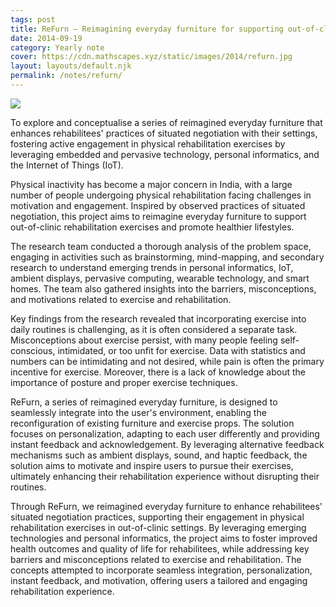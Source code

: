 ```yaml
---
tags: post
title: ReFurn — Reimagining everyday furniture for supporting out-of-clinic physical rehabilitation exercises [SB+]
date: 2014-09-19
category: Yearly note
cover: https://cdn.mathscapes.xyz/static/images/2014/refurn.jpg
layout: layouts/default.njk
permalink: /notes/refurn/
--- 
```


<img src="https://cdn.mathscapes.xyz/static/images/2014/refurn.jpg">

To explore and conceptualise a series of reimagined everyday furniture that enhances rehabilitees' practices of situated negotiation with their settings, fostering active engagement in physical rehabilitation exercises by leveraging embedded and pervasive technology, personal informatics, and the Internet of Things (IoT).

Physical inactivity has become a major concern in India, with a large number of people undergoing physical rehabilitation facing challenges in motivation and engagement. Inspired by observed practices of situated negotiation, this project aims to reimagine everyday furniture to support out-of-clinic rehabilitation exercises and promote healthier lifestyles.

The research team conducted a thorough analysis of the problem space, engaging in activities such as brainstorming, mind-mapping, and secondary research to understand emerging trends in personal informatics, IoT, ambient displays, pervasive computing, wearable technology, and smart homes. The team also gathered insights into the barriers, misconceptions, and motivations related to exercise and rehabilitation.

Key findings from the research revealed that incorporating exercise into daily routines is challenging, as it is often considered a separate task. Misconceptions about exercise persist, with many people feeling self-conscious, intimidated, or too unfit for exercise. Data with statistics and numbers can be intimidating and not desired, while pain is often the primary incentive for exercise. Moreover, there is a lack of knowledge about the importance of posture and proper exercise techniques.

ReFurn, a series of reimagined everyday furniture, is designed to seamlessly integrate into the user's environment, enabling the reconfiguration of existing furniture and exercise props. The solution focuses on personalization, adapting to each user differently and providing instant feedback and acknowledgement. By leveraging alternative feedback mechanisms such as ambient displays, sound, and haptic feedback, the solution aims to motivate and inspire users to pursue their exercises, ultimately enhancing their rehabilitation experience without disrupting their routines.

Through ReFurn, we reimagined everyday furniture to enhance rehabilitees' situated negotiation practices, supporting their engagement in physical rehabilitation exercises in out-of-clinic settings. By leveraging emerging technologies and personal informatics, the project aims to foster improved health outcomes and quality of life for rehabilitees, while addressing key barriers and misconceptions related to exercise and rehabilitation. The concepts attempted to incorporate seamless integration, personalization, instant feedback, and motivation, offering users a tailored and engaging rehabilitation experience.